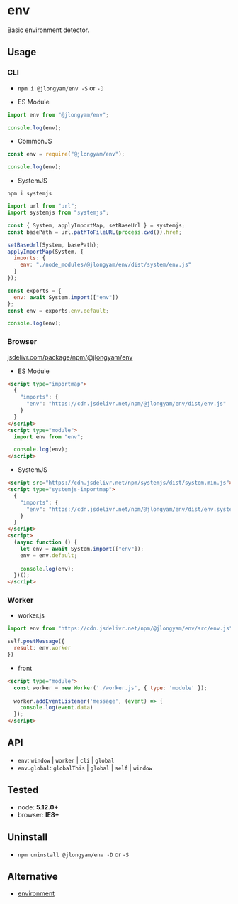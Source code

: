 # env

Basic environment detector.

## Usage

### CLI

- `npm i @jlongyam/env -S` or `-D`

- ES Module

```js
import env from "@jlongyam/env";

console.log(env);
```

- CommonJS

```js
const env = require("@jlongyam/env");

console.log(env);
```

- SystemJS

`npm i systemjs`

```js
import url from "url";
import systemjs from "systemjs";

const { System, applyImportMap, setBaseUrl } = systemjs;
const basePath = url.pathToFileURL(process.cwd()).href;

setBaseUrl(System, basePath);
applyImportMap(System, {
  imports: {
    env: "./node_modules/@jlongyam/env/dist/system/env.js"
  }
});

const exports = {
  env: await System.import(["env"])
};
const env = exports.env.default;

console.log(env);
```

### Browser

[jsdelivr.com/package/npm/@jlongyam/env](https://www.jsdelivr.com/package/npm/@jlongyam/env?tab=files)

- ES Module

```html
<script type="importmap">
  {
    "imports": {
      "env": "https://cdn.jsdelivr.net/npm/@jlongyam/env/dist/env.js"
    }
  }
</script>
<script type="module">
  import env from "env";

  console.log(env);
</script>
```

- SystemJS

```html
<script src="https://cdn.jsdelivr.net/npm/systemjs/dist/system.min.js"></script>
<script type="systemjs-importmap">
  {
    "imports": {
      "env": "https://cdn.jsdelivr.net/npm/@jlongyam/env/dist/env.system.js"
    }
  }
</script>
<script>
  (async function () {
    let env = await System.import(["env"]);
    env = env.default;
    
    console.log(env);
  })();
</script>
```

### Worker

- worker.js

```js
import env from "https://cdn.jsdelivr.net/npm/@jlongyam/env/src/env.js";

self.postMessage({
  result: env.worker
})
```

- front

```html
<script type="module">
  const worker = new Worker('./worker.js', { type: 'module' });
  
  worker.addEventListener('message', (event) => {
    console.log(event.data)
  });
</script>
```

## API

- `env`: `window` | `worker` | `cli` | `global`
- `env.global`: `globalThis` | `global` | `self` | `window`

## Tested

- node: __5.12.0+__
- browser: __IE8+__

## Uninstall

- `npm uninstall @jlongyam/env -D` or `-S`

## Alternative

- [environment](https://github.com/sindresorhus/environment)
